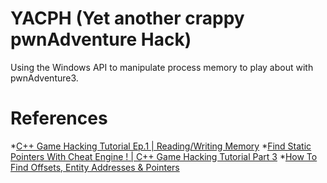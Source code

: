 # YACPH (Yet another crappy pwnAdventure Hack)

Using the Windows API to manipulate process memory to play about with pwnAdventure3.

# References
*[C++ Game Hacking Tutorial Ep.1 | Reading/Writing Memory](https://www.youtube.com/watch?v=zFUHrg-wdmo&ab_channel=HexMurder)
*[Find Static Pointers With Cheat Engine ! | C++ Game Hacking Tutorial Part 3](https://www.youtube.com/watch?v=Yt-sF09H3zs&ab_channel=CasualGamer)
*[How To Find Offsets, Entity Addresses & Pointers](https://www.youtube.com/watch?v=YaFlh2pIKAg&ab_channel=GuidedHacking)
